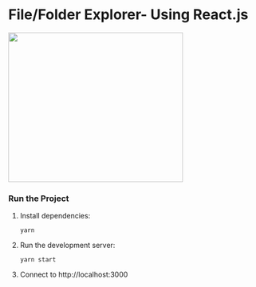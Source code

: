 # File/Folder Explorer- Using React.js #

<img src="http://i63.tinypic.com/wc0qr5.png" height="300" width="350">

### Run the Project ###

1. Install dependencies:
	  ```
	  yarn
	  ```

2. Run the development server:
	  ```
	  yarn start
	  ```

3. Connect to http://localhost:3000
